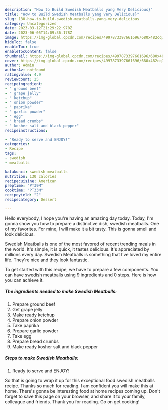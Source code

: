 ```yaml
---
description: "How to Build Swedish Meatballs yang Very Delicious}"
title: "How to Build Swedish Meatballs yang Very Delicious}"
slug: 130-how-to-build-swedish-meatballs-yang-very-delicious
category: Uncategorized
date: 2023-03-12T21:29:22.970Z
date: 2023-06-05T14:09:36.178Z
image: https://img-global.cpcdn.com/recipes/4997873397661696/680x482cq70/swedish-meatballs-recipe-main-photo.jpg
hideToc: false
enableToc: true
enableTocContent: false
thumbnail: https://img-global.cpcdn.com/recipes/4997873397661696/680x482cq70/swedish-meatballs-recipe-main-photo.jpg
cover: https://img-global.cpcdn.com/recipes/4997873397661696/680x482cq70/swedish-meatballs-recipe-main-photo.jpg
author: Admin
authorAv: notfound
ratingvalue: 4.9
reviewcount: 25
recipeingredient:
- " ground beef"
- " grape jelly"
- " ketchup"
- " onion powder"
- " paprika"
- " garlic powder"
- " egg"
- " bread crumbs"
- " kosher salt and black pepper"
recipeinstructions:

- "Ready to serve and ENJOY!"
categories:
- Recipe
tags:
- swedish
- meatballs

katakunci: swedish meatballs 
nutrition: 130 calories
recipecuisine: American
preptime: "PT39M"
cooktime: "PT33M"
recipeyield: "2"
recipecategory: Dessert

---
```



Hello everybody, I hope you're having an amazing day today. Today, I'm gonna show you how to prepare a distinctive dish, swedish meatballs. One of my favorites. For mine, I will make it a bit tasty. This is gonna smell and look delicious.

Swedish Meatballs is one of the most favored of recent trending meals in the world. It's simple, it is quick, it tastes delicious. It's appreciated by millions every day. Swedish Meatballs is something that I've loved my entire life. They're nice and they look fantastic.




To get started with this recipe, we have to prepare a few components. You can have swedish meatballs using 9 ingredients and 0 steps. Here is how you can achieve it.

<!--inarticleads1-->

##### The ingredients needed to make Swedish Meatballs:

1. Prepare  ground beef
1. Get  grape jelly
1. Make ready  ketchup
1. Prepare  onion powder
1. Take  paprika
1. Prepare  garlic powder
1. Take  egg
1. Prepare  bread crumbs
1. Make ready  kosher salt and black pepper




<!--inarticleads2-->

##### Steps to make Swedish Meatballs:


1. Ready to serve and ENJOY!



So that is going to wrap it up for this exceptional food swedish meatballs recipe. Thanks so much for reading. I am confident you will make this at home. There's gonna be interesting food at home recipes coming up. Don't forget to save this page on your browser, and share it to your family, colleague and friends. Thank you for reading. Go on get cooking!
